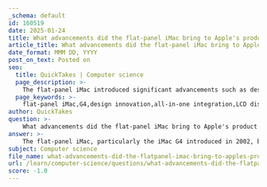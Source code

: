 ```yaml
---
_schema: default
id: 160519
date: 2025-01-24
title: What advancements did the flat-panel iMac bring to Apple's product offerings in the late 2000s?
article_title: What advancements did the flat-panel iMac bring to Apple's product offerings in the late 2000s?
date_format: MMM DD, YYYY
post_on_text: Posted on
seo:
  title: QuickTakes | Computer science
  page_description: >-
    The flat-panel iMac introduced significant advancements such as design innovation, all-in-one integration, enhanced display technology, improved performance, and better connectivity options, contributing to Apple's success in the late 2000s.
  page_keywords: >-
    flat-panel iMac,G4,design innovation,all-in-one integration,LCD display,performance improvements,connectivity options,cultural impact,market positioning,Apple products,2000s advancements
author: QuickTakes
question: >-
    What advancements did the flat-panel iMac bring to Apple's product offerings in the late 2000s?
answer: >-
    The flat-panel iMac, particularly the iMac G4 introduced in 2002, brought several significant advancements to Apple's product offerings, especially in the late 2000s. Here are some key advancements and impacts:\n\n1. **Design Innovation**: The iMac G4 featured a unique design with a flat-panel LCD display that appeared to float above a compact base. This design not only enhanced the aesthetic appeal but also allowed for better ergonomics, as users could easily adjust the height and angle of the screen. This shift towards a more minimalist and modern design set a new standard for all-in-one computers.\n\n2. **All-in-One Integration**: The iMac G4 was one of the first models to fully integrate its components into the display, which streamlined the overall footprint of the computer. This all-in-one approach made it more appealing for consumers looking for a space-saving solution without sacrificing performance.\n\n3. **Enhanced Display Technology**: The introduction of flat-panel technology marked a significant improvement over traditional CRT displays. The iMac G4 offered a 15-inch and later a 17-inch LCD screen, which provided better image quality, reduced glare, and consumed less power. This advancement was crucial as consumers began to prioritize display quality in their purchasing decisions.\n\n4. **Performance Improvements**: The iMac G4 was equipped with updated specifications, including the PowerPC G4 processor, which provided better performance for multimedia tasks. This was particularly important for creative professionals, such as video editors and graphic designers, who relied on powerful machines for their work.\n\n5. **Connectivity Options**: The iMac G4 included multiple connectivity options, such as FireWire 400 and USB 2.0 ports, which facilitated easy connections to peripherals like digital cameras and external storage devices. This focus on connectivity was essential as the digital landscape evolved, and users began to rely more on external devices.\n\n6. **Cultural Impact**: The iMac series, particularly the colorful iMac G3 and the sleek G4, became cultural icons, symbolizing Apple's resurgence in the late 1990s and early 2000s. The flat-panel iMac continued this legacy, reinforcing Apple's image as an innovative and design-focused company.\n\n7. **Market Positioning**: The flat-panel iMac helped Apple solidify its position in the consumer desktop market. By offering a stylish, user-friendly, and powerful computer, Apple attracted a broader audience, including those who may not have previously considered a Mac.\n\nIn summary, the flat-panel iMac represented a significant evolution in Apple's product offerings, combining innovative design, improved performance, and enhanced user experience, which contributed to Apple's success in the late 2000s and beyond.
subject: Computer science
file_name: what-advancements-did-the-flatpanel-imac-bring-to-apples-product-offerings-in-the-late-2000s.md
url: /learn/computer-science/questions/what-advancements-did-the-flatpanel-imac-bring-to-apples-product-offerings-in-the-late-2000s
score: -1.0
---
```


&nbsp;